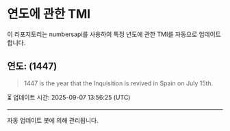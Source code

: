 
# 연도에 관한 TMI

이 리포지토리는 numbersapi를 사용하여 특정 년도에 관한 TMI를 자동으로 업데이트합니다.

## 연도: (1447)
> 1447 is the year that the Inquisition is revived in Spain on July 15th.

⏳ 업데이트 시간: 2025-09-07 13:56:25 (UTC)

---
자동 업데이트 봇에 의해 관리됩니다.
